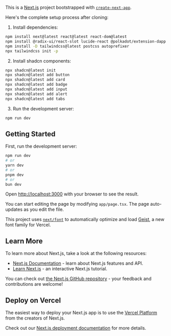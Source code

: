 This is a [Next.js](https://nextjs.org) project bootstrapped with [`create-next-app`](https://nextjs.org/docs/app/api-reference/cli/create-next-app).

Here's the complete setup process after cloning:

1. Install dependencies:
```bash
npm install next@latest react@latest react-dom@latest
npm install @radix-ui/react-slot lucide-react @polkadot/extension-dapp @polkadot/api
npm install -D tailwindcss@latest postcss autoprefixer
npx tailwindcss init -p
```

2. Install shadcn components:
```bash
npx shadcn@latest init
npx shadcn@latest add button
npx shadcn@latest add card
npx shadcn@latest add badge
npx shadcn@latest add input
npx shadcn@latest add alert
npx shadcn@latest add tabs
```

3. Run the development server:
```bash
npm run dev
```


## Getting Started

First, run the development server:

```bash
npm run dev
# or
yarn dev
# or
pnpm dev
# or
bun dev
```

Open [http://localhost:3000](http://localhost:3000) with your browser to see the result.

You can start editing the page by modifying `app/page.tsx`. The page auto-updates as you edit the file.

This project uses [`next/font`](https://nextjs.org/docs/app/building-your-application/optimizing/fonts) to automatically optimize and load [Geist](https://vercel.com/font), a new font family for Vercel.

## Learn More

To learn more about Next.js, take a look at the following resources:

- [Next.js Documentation](https://nextjs.org/docs) - learn about Next.js features and API.
- [Learn Next.js](https://nextjs.org/learn) - an interactive Next.js tutorial.

You can check out [the Next.js GitHub repository](https://github.com/vercel/next.js) - your feedback and contributions are welcome!

## Deploy on Vercel

The easiest way to deploy your Next.js app is to use the [Vercel Platform](https://vercel.com/new?utm_medium=default-template&filter=next.js&utm_source=create-next-app&utm_campaign=create-next-app-readme) from the creators of Next.js.

Check out our [Next.js deployment documentation](https://nextjs.org/docs/app/building-your-application/deploying) for more details.

